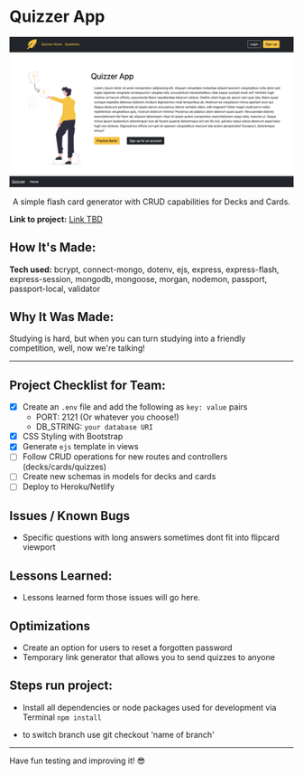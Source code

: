 # Quizzer App

![Quizzer App Home](Quizzer-App-SS.png)

<p align="center">A simple flash card generator with CRUD capabilities for Decks and Cards.
</p>

**Link to project:**
[Link TBD]()

## How It's Made:

**Tech used:** bcrypt, connect-mongo, dotenv, ejs, express, express-flash, express-session, mongodb, mongoose, morgan, nodemon, passport, passport-local, validator

## Why It Was Made:

Studying is hard, but when you can turn studying into a friendly competition, well, now we're talking!

---

## Project Checklist for Team:

- [x] Create an `.env` file and add the following as `key: value` pairs
  - PORT: 2121 (Or whatever you choose!)
  - DB_STRING: `your database URI`
- [x] CSS Styling with Bootstrap
- [x] Generate `ejs` template in views
- [ ] Follow CRUD operations for new routes and controllers (decks/cards/quizzes)
- [ ] Create new schemas in models for decks and cards
- [ ] Deploy to Heroku/Netlify

## Issues / Known Bugs

- Specific questions with long answers sometimes dont fit into flipcard viewport

## Lessons Learned:

- Lessons learned form those issues will go here.

## Optimizations

- Create an option for users to reset a forgotten password
- Temporary link generator that allows you to send quizzes to anyone

## Steps run project:

- Install all dependencies or node packages used for development via Terminal `npm install`

- to switch branch use git checkout 'name of branch'
---

Have fun testing and improving it! 😎
